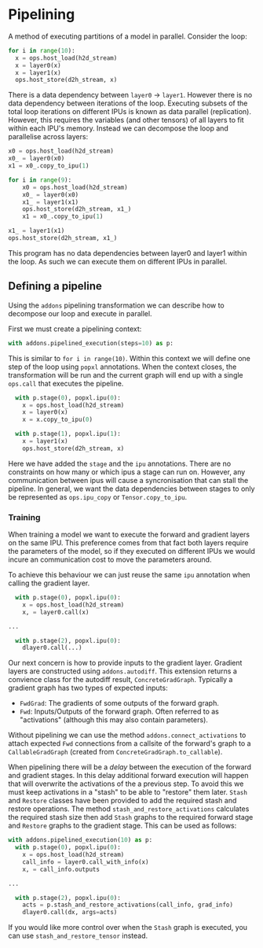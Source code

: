 # Pipelining

A method of executing partitions of a model in parallel. Consider the loop:
```python
for i in range(10):
  x = ops.host_load(h2d_stream)
  x = layer0(x)
  x = layer1(x)
  ops.host_store(d2h_stream, x)
```
There is a data dependency between `layer0` -> `layer1`. However there is no data dependency between iterations of the loop.
Executing subsets of the total loop iterations on different IPUs is known as data parallel (replication). However, this requires
the variables (and other tensors) of all layers to fit within each IPU's memory. Instead we can decompose the loop and parallelise across layers:
```python
x0 = ops.host_load(h2d_stream)
x0_ = layer0(x0)
x1 = x0_.copy_to_ipu(1)

for i in range(9):
    x0 = ops.host_load(h2d_stream)
    x0_ = layer0(x0)
    x1_ = layer1(x1)
    ops.host_store(d2h_stream, x1_)
    x1 = x0_.copy_to_ipu(1)

x1_ = layer1(x1)
ops.host_store(d2h_stream, x1_)
```
This program has no data dependencies between layer0 and layer1 within the loop. As such we can execute them on different IPUs in parallel.

## Defining a pipeline

Using the `addons` pipelining transformation we can describe how to decompose our loop and execute in parallel.

First we must create a pipelining context:
```python
with addons.pipelined_execution(steps=10) as p:
```
This is similar to `for i in range(10)`. Within this context we will define one step of the loop using `popxl` annotations.
When the context closes, the transformation will be run and the current graph will end up with a single `ops.call` that executes the pipeline.
```python
  with p.stage(0), popxl.ipu(0):
    x = ops.host_load(h2d_stream)
    x = layer0(x)
    x = x.copy_to_ipu(0)

  with p.stage(1), popxl.ipu(1):
    x = layer1(x)
    ops.host_store(d2h_stream, x)
```
Here we have added the `stage` and the `ipu` annotations.
There are no constraints on how many or which ipus a stage can run on. However, any communication between ipus will cause
a syncronisation that can stall the pipeline. In general, we want the data dependencies between stages to only be represented as
`ops.ipu_copy` or `Tensor.copy_to_ipu`.

### Training

When training a model we want to execute the forward and gradient layers on the same IPU. This preference comes from that fact both layers require the parameters of the model, so if they executed on different IPUs we would incure an communication cost to move the parameters around.

To achieve this behaviour we can just reuse the same `ipu` annotation when calling the gradient layer.
```python
  with p.stage(0), popxl.ipu(0):
    x = ops.host_load(h2d_stream)
    x, = layer0.call(x)

...

  with p.stage(2), popxl.ipu(0):
    dlayer0.call(...)
```
Our next concern is how to provide inputs to the gradient layer. Gradient layers are constructed using `addons.autodiff`. This extension returns a convience class for the autodiff result, `ConcreteGradGraph`. Typically a gradient graph has two types of expected inputs:
* `FwdGrad`: The gradients of some outputs of the forward graph.
* `Fwd`: Inputs/Outputs of the forward graph. Often referred to as "activations" (although this may also contain parameters).

Without pipelining we can use the method `addons.connect_activations` to attach expected `Fwd` connections from a callsite of the forward's graph to a `CallableGradGraph` (created from `ConcreteGradGraph.to_callable`).

When pipelining there will be a _delay_ between the execution of the forward and gradient stages. In this delay additional forward execution will happen that will overwrite the activations of the a previous step. To avoid this we must keep activations in a "stash" to be able to "restore" them later.
`Stash` and `Restore` classes have been provided to add the required stash and restore operations. The method `stash_and_restore_activations` calculates the required stash size then add `Stash` graphs to the required forward stage and `Restore` graphs to the gradient stage. This can be used as follows:
```python
with addons.pipelined_execution(10) as p:
  with p.stage(0), popxl.ipu(0):
    x = ops.host_load(h2d_stream)
    call_info = layer0.call_with_info(x)
    x, = call_info.outputs

...

  with p.stage(2), popxl.ipu(0):
    acts = p.stash_and_restore_activations(call_info, grad_info)
    dlayer0.call(dx, args=acts)
```

If you would like more control over when the `Stash` graph is executed, you can use `stash_and_restore_tensor` instead.



